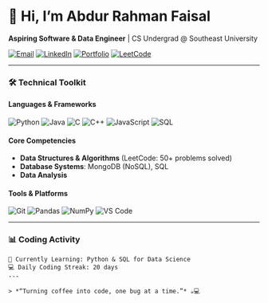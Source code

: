 # 👋 Hi, I’m Abdur Rahman Faisal  
**Aspiring Software & Data Engineer** | CS Undergrad @ Southeast University  

[![Email](https://img.shields.io/badge/Email-arfaisal463%40gmail.com-red?style=flat&logo=gmail)](mailto:arfaisal463@gmail.com)
[![LinkedIn](https://img.shields.io/badge/LinkedIn-Abdur%20Rahman%20Faisal-blue?style=flat&logo=linkedin)](https://www.linkedin.com/in/abdur-rahman-faisal)
[![Portfolio](https://img.shields.io/badge/🌐_Portfolio-Website-orange)](https://arfaisal043.github.io/faisal.com)
[![LeetCode](https://img.shields.io/badge/LeetCode-FFA116?logo=leetcode&logoColor=black)](https://leetcode.com/u/AR_Faisal/)

---

### 🛠️ **Technical Toolkit**  
#### **Languages & Frameworks**  
![Python](https://img.shields.io/badge/Python-3776AB?logo=python&logoColor=white)
![Java](https://img.shields.io/badge/Java-007396?logo=java&logoColor=white)
![C](https://img.shields.io/badge/C-A8B9CC?logo=c&logoColor=black)
![C++](https://img.shields.io/badge/C++-00599C?logo=c%2B%2B&logoColor=white)
![JavaScript](https://img.shields.io/badge/JavaScript-F7DF1E?logo=javascript&logoColor=black)
![SQL](https://img.shields.io/badge/SQL-4479A1?logo=postgresql&logoColor=white)

#### **Core Competencies**  
- **Data Structures & Algorithms** (LeetCode: 50+ problems solved)  
- **Database Systems**: MongoDB (NoSQL), SQL  
- **Data Analysis**   

#### **Tools & Platforms**  
![Git](https://img.shields.io/badge/Git-F05032?logo=git&logoColor=white)
![Pandas](https://img.shields.io/badge/Pandas-150458?logo=pandas&logoColor=white)
![NumPy](https://img.shields.io/badge/NumPy-013243?logo=numpy&logoColor=white)
![VS Code](https://img.shields.io/badge/VS_Code-007ACC?logo=visual-studio-code&logoColor=white)
 

---

### 📊 **Coding Activity**  
```text
🌱 Currently Learning: Python & SQL for Data Science  
💻 Daily Coding Streak: 20 days  
---

> *“Turning coffee into code, one bug at a time.”* ☕💻  




